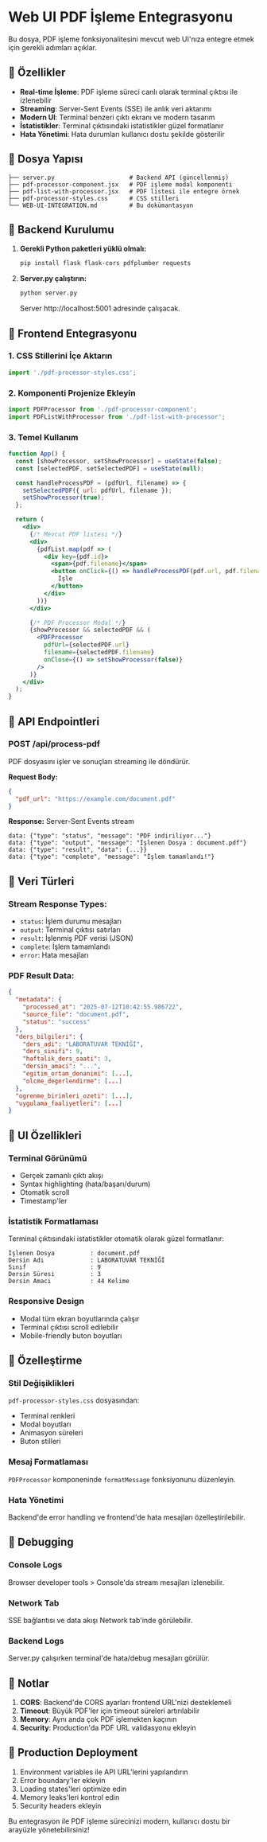 # Web UI PDF İşleme Entegrasyonu

Bu dosya, PDF işleme fonksiyonalitesini mevcut web UI'nıza entegre etmek için gerekli adımları açıklar.

## 🚀 Özellikler

- **Real-time İşleme**: PDF işleme süreci canlı olarak terminal çıktısı ile izlenebilir
- **Streaming**: Server-Sent Events (SSE) ile anlık veri aktarımı
- **Modern UI**: Terminal benzeri çıktı ekranı ve modern tasarım
- **İstatistikler**: Terminal çıktısındaki istatistikler güzel formatlanır
- **Hata Yönetimi**: Hata durumları kullanıcı dostu şekilde gösterilir

## 📁 Dosya Yapısı

```
├── server.py                     # Backend API (güncellenmiş)
├── pdf-processor-component.jsx   # PDF işleme modal komponenti
├── pdf-list-with-processor.jsx   # PDF listesi ile entegre örnek
├── pdf-processor-styles.css      # CSS stilleri
└── WEB-UI-INTEGRATION.md         # Bu dokümantasyon
```

## 🔧 Backend Kurulumu

1. **Gerekli Python paketleri yüklü olmalı:**
   ```bash
   pip install flask flask-cors pdfplumber requests
   ```

2. **Server.py çalıştırın:**
   ```bash
   python server.py
   ```
   Server http://localhost:5001 adresinde çalışacak.

## 🎨 Frontend Entegrasyonu

### 1. CSS Stillerini İçe Aktarın
```jsx
import './pdf-processor-styles.css';
```

### 2. Komponenti Projenize Ekleyin
```jsx
import PDFProcessor from './pdf-processor-component';
import PDFListWithProcessor from './pdf-list-with-processor';
```

### 3. Temel Kullanım
```jsx
function App() {
  const [showProcessor, setShowProcessor] = useState(false);
  const [selectedPDF, setSelectedPDF] = useState(null);

  const handleProcessPDF = (pdfUrl, filename) => {
    setSelectedPDF({ url: pdfUrl, filename });
    setShowProcessor(true);
  };

  return (
    <div>
      {/* Mevcut PDF listesi */}
      <div>
        {pdfList.map(pdf => (
          <div key={pdf.id}>
            <span>{pdf.filename}</span>
            <button onClick={() => handleProcessPDF(pdf.url, pdf.filename)}>
              İşle
            </button>
          </div>
        ))}
      </div>

      {/* PDF Processor Modal */}
      {showProcessor && selectedPDF && (
        <PDFProcessor
          pdfUrl={selectedPDF.url}
          filename={selectedPDF.filename}
          onClose={() => setShowProcessor(false)}
        />
      )}
    </div>
  );
}
```

## 🔌 API Endpointleri

### POST /api/process-pdf
PDF dosyasını işler ve sonuçları streaming ile döndürür.

**Request Body:**
```json
{
  "pdf_url": "https://example.com/document.pdf"
}
```

**Response:** Server-Sent Events stream
```
data: {"type": "status", "message": "PDF indiriliyor..."}
data: {"type": "output", "message": "İşlenen Dosya : document.pdf"}
data: {"type": "result", "data": {...}}
data: {"type": "complete", "message": "İşlem tamamlandı!"}
```

## 🎯 Veri Türleri

### Stream Response Types:
- `status`: İşlem durumu mesajları
- `output`: Terminal çıktısı satırları
- `result`: İşlenmiş PDF verisi (JSON)
- `complete`: İşlem tamamlandı
- `error`: Hata mesajları

### PDF Result Data:
```json
{
  "metadata": {
    "processed_at": "2025-07-12T10:42:55.986722",
    "source_file": "document.pdf",
    "status": "success"
  },
  "ders_bilgileri": {
    "ders_adi": "LABORATUVAR TEKNİĞİ",
    "ders_sinifi": 9,
    "haftalik_ders_saati": 3,
    "dersin_amaci": "...",
    "egitim_ortam_donanimi": [...],
    "olcme_degerlendirme": [...]
  },
  "ogrenme_birimleri_ozeti": [...],
  "uygulama_faaliyetleri": [...]
}
```

## 🎨 UI Özellikleri

### Terminal Görünümü
- Gerçek zamanlı çıktı akışı
- Syntax highlighting (hata/başarı/durum)
- Otomatik scroll
- Timestamp'ler

### İstatistik Formatlaması
Terminal çıktısındaki istatistikler otomatik olarak güzel formatlanır:
```
İşlenen Dosya          : document.pdf
Dersin Adı             : LABORATUVAR TEKNİĞİ
Sınıf                  : 9
Dersin Süresi          : 3
Dersin Amacı           : 44 Kelime
```

### Responsive Design
- Modal tüm ekran boyutlarında çalışır
- Terminal çıktısı scroll edilebilir
- Mobile-friendly buton boyutları

## 🔧 Özelleştirme

### Stil Değişiklikleri
`pdf-processor-styles.css` dosyasından:
- Terminal renkleri
- Modal boyutları
- Animasyon süreleri
- Buton stilleri

### Mesaj Formatlaması
`PDFProcessor` komponeninde `formatMessage` fonksiyonunu düzenleyin.

### Hata Yönetimi
Backend'de error handling ve frontend'de hata mesajları özelleştirilebilir.

## 🐛 Debugging

### Console Logs
Browser developer tools > Console'da stream mesajları izlenebilir.

### Network Tab
SSE bağlantısı ve data akışı Network tab'inde görülebilir.

### Backend Logs
Server.py çalışırken terminal'de hata/debug mesajları görülür.

## 📝 Notlar

1. **CORS**: Backend'de CORS ayarları frontend URL'nizi desteklemeli
2. **Timeout**: Büyük PDF'ler için timeout süreleri artırılabilir
3. **Memory**: Aynı anda çok PDF işlemekten kaçının
4. **Security**: Production'da PDF URL validasyonu ekleyin

## 🚀 Production Deployment

1. Environment variables ile API URL'lerini yapılandırın
2. Error boundary'ler ekleyin
3. Loading states'leri optimize edin
4. Memory leaks'leri kontrol edin
5. Security headers ekleyin

Bu entegrasyon ile PDF işleme sürecinizi modern, kullanıcı dostu bir arayüzle yönetebilirsiniz!